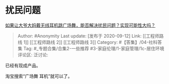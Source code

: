 # 扰民问题
[如果让大爷大妈戴无线耳机跳广场舞，能否解决扰民问题？实现可能性大吗？](https://www.zhihu.com/question/420779543/answer/1468872675)

> Author: #Anonymity
> Last update: [发布于 2020-09-12]
> Link: [[工程师路线 1]] [[工程师路线 2]] [[工程师路线 3]]
> Category: #【答集】/04-社科答集
> Tag: #_专题合集/合集2-一些推荐 #3-家庭伦理/1-家庭管理/1c-居住环境
> 评论区:
> 泛讨论:

已经有现成产品。

淘宝搜索“广场舞 耳机”就可以了。
